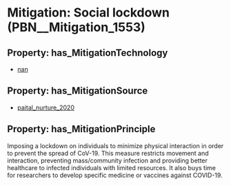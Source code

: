 # Mitigation: __Social lockdown__ (PBN__Mitigation_1553)

## Property: has_MitigationTechnology

* [nan](../Technology/PBN__Technology_22)

## Property: has_MitigationSource

* [paital_nurture_2020](../Article/PBN__Article_44)

## Property: has_MitigationPrinciple

Imposing a lockdown on individuals to minimize physical interaction in order to prevent the spread of CoV-19. This measure restricts movement and interaction, preventing mass/community infection and providing better healthcare to infected individuals with limited resources. It also buys time for researchers to develop specific medicine or vaccines against COVID-19.

